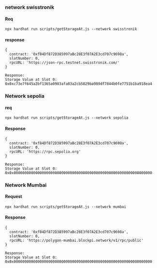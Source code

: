 
### network swisstronik 

#### Req

```shell
npx hardhat run scripts/getStorageAt.js --network swisstronik
```

#### response

```shell
{
  contract: '0xf84Df872D385997aBc28E3f07A2E3cd707c9698a',
  slotNumber: 0,
  rpcURL: 'https://json-rpc.testnet.swisstronik.com/'
}

Response:
Storage Value at Slot 0: 0x0xc73e7f645a2bf1365a0903afa03a2cb5029ba989df7844b0fe7751b1ba918ea4
```

### Network sepolia

#### req

```shell
npx hardhat run scripts/getStorageAt.js --network sepolia
```

#### Response

```shell
{
  contract: '0xf84Df872D385997aBc28E3f07A2E3cd707c9698a',
  slotNumber: 0,
  rpcURL: 'https://rpc.sepolia.org'
}

Response:
Storage Value at Slot 0: 0x0x0000000000000000000000000000000000000000000000000000000000000000
```

### Network Mumbai
#### Request

```shell
npx hardhat run scripts/getStorageAt.js --network mumbai
```

#### Response

```shell
{
  contract: '0xf84Df872D385997aBc28E3f07A2E3cd707c9698a',
  slotNumber: 0,
  rpcURL: 'https://polygon-mumbai.blockpi.network/v1/rpc/public'
}

Response:
Storage Value at Slot 0: 0x0x0000000000000000000000000000000000000000000000000000000000000000
```
